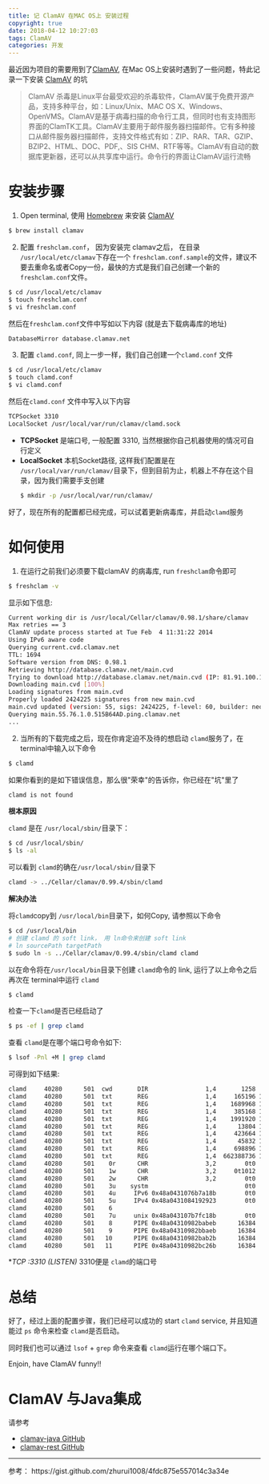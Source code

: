 ```yaml
---
title: 记 ClamAV 在MAC OS上 安装过程
copyright: true
date: 2018-04-12 10:27:03
tags: ClamAV
categories: 开发
---
```


最近因为项目的需要用到了[ClamAV](https://www.clamav.net/), 在Mac OS上安装时遇到了一些问题，特此记录一下安装 [ClamAV](https://www.clamav.net/) 的坑

> ClamAV 杀毒是Linux平台最受欢迎的杀毒软件，ClamAV属于免费开源产品，支持多种平台，如：Linux/Unix、MAC OS X、Windows、OpenVMS。ClamAV是基于病毒扫描的命令行工具，但同时也有支持图形界面的ClamTK工具。ClamAV主要用于邮件服务器扫描邮件。它有多种接口从邮件服务器扫描邮件，支持文件格式有如：ZIP、RAR、TAR、GZIP、BZIP2、HTML、DOC、PDF,、SIS CHM、RTF等等。ClamAV有自动的数据库更新器，还可以从共享库中运行。命令行的界面让ClamAV运行流畅


# 安装步骤

1. Open terminal, 使用 [Homebrew](https://brew.sh/) 来安装 [ClamAV](https://www.clamav.net/)
  ```bash
  $ brew install clamav
  ```
2. 配置 `freshclam.conf`， 因为安装完 clamav之后， 在目录 `/usr/local/etc/clamav`下存在一个 `freshclam.conf.sample`的文件，建议不要去重命名或者Copy一份，最快的方式是我们自己创建一个新的`freshclam.conf`文件。
  ```bash
  $ cd /usr/local/etc/clamav
  $ touch freshclam.conf
  $ vi freshclam.conf
  ```
  然后在`freshclam.conf`文件中写如以下内容 (就是去下载病毒库的地址)
  ```bash
  DatabaseMirror database.clamav.net
  ```
3. 配置 `clamd.conf`, 同上一步一样，我们自己创建一个`clamd.conf` 文件
  ```bash
  $ cd /usr/local/etc/clamav
  $ touch clamd.conf
  $ vi clamd.conf
  ```
  然后在`clamd.conf` 文件中写入以下内容
  ```bash
  TCPSocket 3310
  LocalSocket /usr/local/var/run/clamav/clamd.sock
  ```
  * **TCPSocket** 是端口号, 一般配置 3310, 当然根据你自己机器使用的情况可自行定义
  * **LocalSocket** 本机Socket路径, 这样我们配置是在 `/usr/local/var/run/clamav/`目录下，但到目前为止，机器上不存在这个目录，因为我们需要手支创建
    ```bash
    $ mkdir -p /usr/local/var/run/clamav/
    ```

好了，现在所有的配置都已经完成，可以试着更新病毒库，并启动`clamd`服务

# 如何使用
1. 在运行之前我们必须要下载clamAV 的病毒库, run `freshclam`命令即可
  ```bash
  $ freshclam -v
  ```
  显示如下信息:
  ```bash
  Current working dir is /usr/local/Cellar/clamav/0.98.1/share/clamav
  Max retries == 3
  ClamAV update process started at Tue Feb  4 11:31:22 2014
  Using IPv6 aware code
  Querying current.cvd.clamav.net
  TTL: 1694
  Software version from DNS: 0.98.1
  Retrieving http://database.clamav.net/main.cvd
  Trying to download http://database.clamav.net/main.cvd (IP: 81.91.100.173)
  Downloading main.cvd [100%]
  Loading signatures from main.cvd
  Properly loaded 2424225 signatures from new main.cvd
  main.cvd updated (version: 55, sigs: 2424225, f-level: 60, builder: neo)
  Querying main.55.76.1.0.515B64AD.ping.clamav.net
  ...
  ```
2. 当所有的下载完成之后，现在你肯定迫不及待的想启动 `clamd`服务了，在terminal中输入以下命令
  ```bash
  $ clamd
  ```
  如果你看到的是如下错误信息，那么很"荣幸"的告诉你，你已经在"坑"里了
  ```bash
  clamd is not found
  ```
  **根本原因**

  `clamd` 是在 `/usr/local/sbin/`目录下：
  ```bash
  $ cd /usr/local/sbin/
  $ ls -al
  ```
  可以看到 `clamd`的确在`/usr/local/sbin/`目录下
  ```bash
  clamd -> ../Cellar/clamav/0.99.4/sbin/clamd
  ```

  **解决办法**

  将`clamd`copy到 `/usr/local/bin`目录下，如何Copy, 请参照以下命令
  ```bash
  $ cd /usr/local/bin
  # 创建 clamd 的 soft link， 用 ln命令来创建 soft link
  # ln sourcePath targetPath
  $ sudo ln -s ../Cellar/clamav/0.99.4/sbin/clamd clamd
  ```
  以在命令将在`/usr/local/bin`目录下创建 `clamd`命令的 link, 运行了以上命令之后再次在 terminal中运行 `clamd`
  ```bash
  $ clamd
  ```
  检查一下`clamd`是否已经启动了
  ```bash
  $ ps -ef | grep clamd
  ```
  查看 `clamd`是在哪个端口号命令如下:
  ```bash
  $ lsof -Pnl +M | grep clamd
  ```
  可得到如下结果:
  ```bash
  clamd     40280      501  cwd       DIR                1,4       1258         2 /
  clamd     40280      501  txt       REG                1,4     165196 145399832 /usr/local/bin/clamd
  clamd     40280      501  txt       REG                1,4    1689968 145399833 /usr/local/Cellar/clamav/0.99.4/lib/libclamav.7.dylib
  clamd     40280      501  txt       REG                1,4     385168 143495550 /usr/local/Cellar/openssl/1.0.2n/lib/libssl.1.0.0.dylib
  clamd     40280      501  txt       REG                1,4    1991920 143495547 /usr/local/Cellar/openssl/1.0.2n/lib/libcrypto.1.0.0.dylib
  clamd     40280      501  txt       REG                1,4      13804 145399837 /usr/local/Cellar/clamav/0.99.4/lib/libclamunrar_iface.7.so
  clamd     40280      501  txt       REG                1,4     423664 145399741 /usr/local/Cellar/pcre/8.41/lib/libpcre.1.dylib
  clamd     40280      501  txt       REG                1,4      45832 145399835 /usr/local/Cellar/clamav/0.99.4/lib/libclamunrar.7.dylib
  clamd     40280      501  txt       REG                1,4     698896 132159863 /usr/lib/dyld
  clamd     40280      501  txt       REG                1,4  662388736 146709470 /private/var/db/dyld/dyld_shared_cache_x86_64h
  clamd     40280      501    0r      CHR                3,2        0t0       304 /dev/null
  clamd     40280      501    1w      CHR                3,2     0t1012       304 /dev/null
  clamd     40280      501    2w      CHR                3,2        0t0       304 /dev/null
  clamd     40280      501    3u    systm                           0t0           
  clamd     40280      501    4u     IPv6 0x48a0431076b7a18b        0t0       TCP *:3310 (LISTEN)
  clamd     40280      501    5u     IPv4 0x48a0431084192923        0t0       TCP *:3310 (LISTEN)
  clamd     40280      501    6                                                   (revoked)
  clamd     40280      501    7u     unix 0x48a043107b7fc18b        0t0           /usr/local/var/run/clamav/clamd.sock
  clamd     40280      501    8      PIPE 0x48a04310982babeb      16384           ->0x48a04310982bbaeb
  clamd     40280      501    9      PIPE 0x48a04310982bbaeb      16384           ->0x48a04310982babeb
  clamd     40280      501   10      PIPE 0x48a04310982bab2b      16384           ->0x48a04310982bc26b
  clamd     40280      501   11      PIPE 0x48a04310982bc26b      16384           ->0x48a04310982bab2b
  ```
  **TCP *:3310 (LISTEN)** 3310便是 `clamd`的端口号

# 总结
好了，经过上面的配置步骤，我们已经可以成功的 start `clamd` service, 并且知道能过 `ps` 命令来检查 `clamd`是否启动。

同时我们也可以通过 `lsof` + `grep` 命令来查看 `clamd`运行在哪个端口下。

Enjoin, have ClamAV funny!!

# ClamAV 与Java集成
请参考
* [clamav-java GitHub](https://github.com/solita/clamav-java)
* [clamav-rest GitHub](https://github.com/solita/clamav-rest)
-------
<span style="font-size=10px">
参考： https://gist.github.com/zhurui1008/4fdc875e557014c3a34e
</span>
